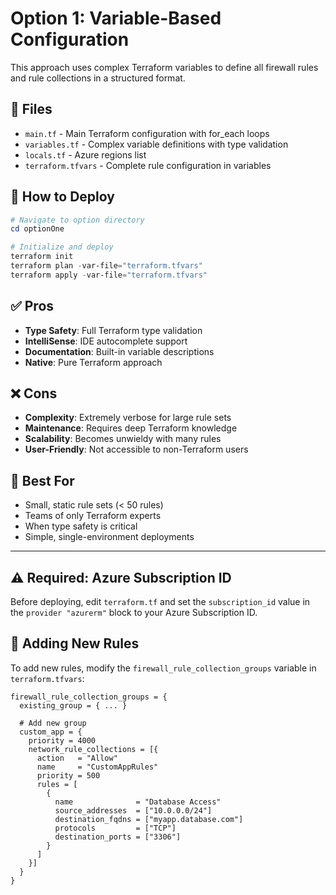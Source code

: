 # Option 1: Variable-Based Configuration

This approach uses complex Terraform variables to define all firewall rules and rule collections in a structured format.

## 📁 Files

- `main.tf` - Main Terraform configuration with for_each loops
- `variables.tf` - Complex variable definitions with type validation  
- `locals.tf` - Azure regions list
- `terraform.tfvars` - Complete rule configuration in variables

## 🚀 How to Deploy

```powershell
# Navigate to option directory
cd optionOne

# Initialize and deploy
terraform init
terraform plan -var-file="terraform.tfvars"
terraform apply -var-file="terraform.tfvars"
```

## ✅ Pros

- **Type Safety**: Full Terraform type validation
- **IntelliSense**: IDE autocomplete support
- **Documentation**: Built-in variable descriptions
- **Native**: Pure Terraform approach

## ❌ Cons

- **Complexity**: Extremely verbose for large rule sets
- **Maintenance**: Requires deep Terraform knowledge
- **Scalability**: Becomes unwieldy with many rules
- **User-Friendly**: Not accessible to non-Terraform users

## 🎯 Best For

- Small, static rule sets (< 50 rules)
- Teams of only Terraform experts
- When type safety is critical
- Simple, single-environment deployments

---

## ⚠️ Required: Azure Subscription ID

Before deploying, edit `terraform.tf` and set the `subscription_id` value in the `provider "azurerm"` block to your Azure Subscription ID.

## 📝 Adding New Rules

To add new rules, modify the `firewall_rule_collection_groups` variable in `terraform.tfvars`:

```hcl
firewall_rule_collection_groups = {
  existing_group = { ... }
  
  # Add new group
  custom_app = {
    priority = 4000
    network_rule_collections = [{
      action   = "Allow"
      name     = "CustomAppRules"
      priority = 500
      rules = [
        {
          name              = "Database Access"
          source_addresses  = ["10.0.0.0/24"]
          destination_fqdns = ["myapp.database.com"]
          protocols         = ["TCP"]
          destination_ports = ["3306"]
        }
      ]
    }]
  }
}
```
